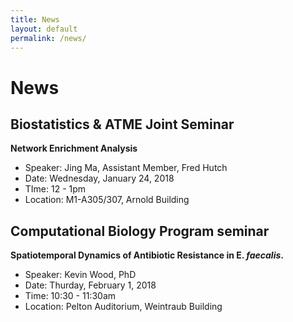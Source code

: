```yaml
---
title: News
layout: default
permalink: /news/
---
```


# News

## Biostatistics & ATME Joint Seminar
__Network Enrichment Analysis__
- Speaker: Jing Ma, Assistant Member, Fred Hutch
- Date: Wednesday, January 24, 2018
- TIme: 12 - 1pm
- Location: M1-A305/307, Arnold Building

## Computational Biology Program seminar
__Spatiotemporal Dynamics of Antibiotic Resistance in E. _faecalis_.__
- Speaker: Kevin Wood, PhD
- Date: Thurday, February 1, 2018
- Time: 10:30 - 11:30am
- Location: Pelton Auditorium, Weintraub Building
